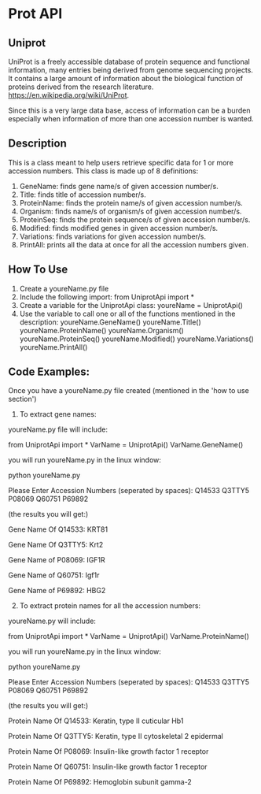 # Prot API

## Uniprot

UniProt is a freely accessible database of protein sequence and functional information, many entries being derived from genome sequencing projects. It contains a large amount of information about the biological function of proteins derived from the research literature.  
https://en.wikipedia.org/wiki/UniProt.

Since this is a very large data base, access of information can be a burden especially when information of more than one accession number is wanted.

## Description
This is a class meant to help users retrieve specific data for 1 or more accession numbers.
This class is made up of 8 definitions:

1.	GeneName: finds gene name/s of given accession number/s.
2.	Title: finds title of accession number/s.
3.	ProteinName: finds the protein name/s of given accession number/s.
4.	Organism: finds name/s of organism/s of given accession number/s.
5.	ProteinSeq: finds the protein sequence/s of given accession number/s.
6.	Modified: finds modified genes in given accession number/s.
7.	Variations: finds variations for given accession number/s.
8.	PrintAll: prints all the data at once for all the accession numbers given.

## How To Use
1.	Create a youreName.py file
2.	Include the following import:
from UniprotApi import *
3.	Create a variable for the UniprotApi class:
youreName = UniprotApi()
4.	Use the variable to call one or all of the functions mentioned in the description:
youreName.GeneName()
youreName.Title()
youreName.ProteinName()
youreName.Organism()
youreName.ProteinSeq()
youreName.Modified()
youreName.Variations()
youreName.PrintAll()

## Code Examples:
Once you have a youreName.py file created (mentioned in the 'how to use section')

1. To extract gene names:

youreName.py file will include:

from UniprotApi import *
VarName = UniprotApi()
VarName.GeneName()

you will run youreName.py in the linux window:

python youreName.py

Please Enter Accession Numbers (seperated by spaces): Q14533 Q3TTY5 P08069 Q60751 P69892

(the results you will get:)

Gene Name Of Q14533: KRT81

Gene Name Of Q3TTY5: Krt2

Gene Name of P08069: IGF1R

Gene Name of Q60751: Igf1r

Gene Name of P69892: HBG2

2. To extract protein names for all the accession numbers:

youreName.py will include:

from UniprotApi import *
VarName = UniprotApi()
VarName.ProteinName()

you will run youreName.py in the linux window:

python youreName.py

Please Enter Accession Numbers (seperated by spaces): Q14533 Q3TTY5 P08069 Q60751 P69892

(the results you will get:)

Protein Name Of Q14533: Keratin, type II cuticular Hb1

Protein Name Of Q3TTY5: Keratin, type II cytoskeletal 2 epidermal

Protein Name Of P08069: Insulin-like growth factor 1 receptor

Protein Name Of Q60751: Insulin-like growth factor 1 receptor

Protein Name Of P69892: Hemoglobin subunit gamma-2










